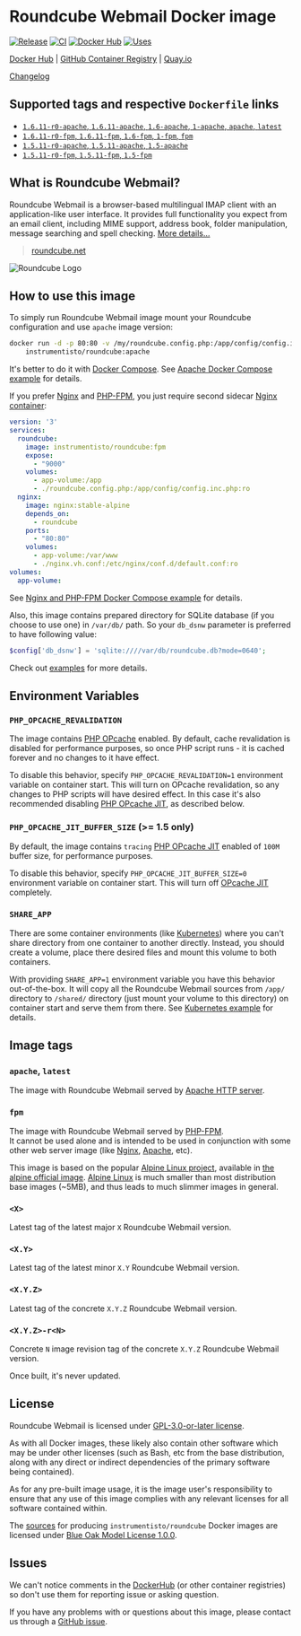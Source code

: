 Roundcube Webmail Docker image
==============================

[![Release](https://img.shields.io/github/v/release/instrumentisto/roundcube-docker-image "Release")](https://github.com/instrumentisto/roundcube-docker-image/releases)
[![CI](https://github.com/instrumentisto/roundcube-docker-image/actions/workflows/ci.yml/badge.svg?branch=main "CI")](https://github.com/instrumentisto/roundcube-docker-image/actions?query=workflow%3ACI+branch%3Amain)
[![Docker Hub](https://img.shields.io/docker/pulls/instrumentisto/roundcube?label=Docker%20Hub%20pulls "Docker Hub pulls")](https://hub.docker.com/r/instrumentisto/roundcube)
[![Uses](https://img.shields.io/badge/uses-s6--overlay-blue.svg "Uses s6-overlay")](https://github.com/just-containers/s6-overlay)

[Docker Hub](https://hub.docker.com/r/instrumentisto/roundcube)
| [GitHub Container Registry](https://github.com/orgs/instrumentisto/packages/container/package/roundcube)
| [Quay.io](https://quay.io/repository/instrumentisto/roundcube)

[Changelog](https://github.com/instrumentisto/roundcube-docker-image/blob/main/CHANGELOG.md)




## Supported tags and respective `Dockerfile` links

- [`1.6.11-r0-apache`, `1.6.11-apache`, `1.6-apache`, `1-apache`, `apache`, `latest`][101]
- [`1.6.11-r0-fpm`, `1.6.11-fpm`, `1.6-fpm`, `1-fpm`, `fpm`][102]
- [`1.5.11-r0-apache`, `1.5.11-apache`, `1.5-apache`][103]
- [`1.5.11-r0-fpm`, `1.5.11-fpm`, `1.5-fpm`][104]




## What is Roundcube Webmail?

Roundcube Webmail is a browser-based multilingual IMAP client with an application-like user interface. It provides full functionality you expect from an email client, including MIME support, address book, folder manipulation, message searching and spell checking.
[More details...](https://roundcube.net/about)

> [roundcube.net](https://roundcube.net/)

![Roundcube Logo](https://roundcube.net/images/logo.png)




## How to use this image

To simply run Roundcube Webmail image mount your Roundcube configuration and use `apache` image version: 
```bash
docker run -d -p 80:80 -v /my/roundcube.config.php:/app/config/config.inc.php \
    instrumentisto/roundcube:apache
```

It's better to do it with [Docker Compose][8]. See [Apache Docker Compose example][7] for details.

If you prefer [Nginx][10] and [PHP-FPM][9], you just require second sidecar [Nginx container][11]:
```yaml
version: '3'
services:
  roundcube:
    image: instrumentisto/roundcube:fpm
    expose:
      - "9000"
    volumes:
      - app-volume:/app
      - ./roundcube.config.php:/app/config/config.inc.php:ro
  nginx:
    image: nginx:stable-alpine
    depends_on:
      - roundcube
    ports:
      - "80:80"
    volumes:
      - app-volume:/var/www
      - ./nginx.vh.conf:/etc/nginx/conf.d/default.conf:ro
volumes:
  app-volume:
```

See [Nginx and PHP-FPM Docker Compose example][6] for details.

Also, this image contains prepared directory for SQLite database (if you choose to use one) in `/var/db/` path. So your `db_dsnw` parameter is preferred to have following value:
```php
$config['db_dsnw'] = 'sqlite:////var/db/roundcube.db?mode=0640';
```

Check out [examples][13] for more details.




## Environment Variables


### `PHP_OPCACHE_REVALIDATION`

The image contains [PHP OPcache][4] enabled. By default, cache revalidation is disabled for performance purposes, so once PHP script runs - it is cached forever and no changes to it have effect.

To disable this behavior, specify `PHP_OPCACHE_REVALIDATION=1` environment variable on container start. This will turn on OPcache revalidation, so any changes to PHP scripts will have desired effect. In this case it's also recommended disabling [PHP OPcache JIT][14], as described below.


### `PHP_OPCACHE_JIT_BUFFER_SIZE` (>= 1.5 only)

By default, the image contains `tracing` [PHP OPcache JIT][14] enabled of `100M` buffer size, for performance purposes.

To disable this behavior, specify `PHP_OPCACHE_JIT_BUFFER_SIZE=0` environment variable on container start. This will turn off [OPcache JIT][14] completely.


### `SHARE_APP`

There are some container environments (like [Kubernetes](https://kubernetes.io)) where you can't share directory from one container to another directly. Instead, you should create a volume, place there desired files and mount this volume to both containers.

With providing `SHARE_APP=1` environment variable you have this behavior out-of-the-box. It will copy all the Roundcube Webmail sources from `/app/` directory to `/shared/` directory (just mount your volume to this directory) on container start and serve them from there. See [Kubernetes example][5] for details.




## Image tags


### `apache`, `latest`

The image with Roundcube Webmail served by [Apache HTTP server](http://httpd.apache.org). 


### `fpm`

The image with Roundcube Webmail served by [PHP-FPM][9].  
It cannot be used alone and is intended to be used in conjunction with some other web server image (like [Nginx][11], [Apache][12], etc).

This image is based on the popular [Alpine Linux project][1], available in [the alpine official image][2]. [Alpine Linux][1] is much smaller than most distribution base images (~5MB), and thus leads to much slimmer images in general.


### `<X>`

Latest tag of the latest major `X` Roundcube Webmail version.


### `<X.Y>`

Latest tag of the latest minor `X.Y` Roundcube Webmail version.


### `<X.Y.Z>`

Latest tag of the concrete `X.Y.Z` Roundcube Webmail version.


### `<X.Y.Z>-r<N>`

Concrete `N` image revision tag of the concrete `X.Y.Z` Roundcube Webmail version.

Once built, it's never updated.




## License

Roundcube Webmail is licensed under [GPL-3.0-or-later license][90].

As with all Docker images, these likely also contain other software which may be under other licenses (such as Bash, etc from the base distribution, along with any direct or indirect dependencies of the primary software being contained).

As for any pre-built image usage, it is the image user's responsibility to ensure that any use of this image complies with any relevant licenses for all software contained within.

The [sources][92] for producing `instrumentisto/roundcube` Docker images are licensed under [Blue Oak Model License 1.0.0][91].




## Issues

We can't notice comments in the [DockerHub] (or other container registries) so don't use them for reporting issue or asking question.

If you have any problems with or questions about this image, please contact us through a [GitHub issue][3].




[DockerHub]: https://hub.docker.com

[1]: http://alpinelinux.org
[2]: https://hub.docker.com/_/alpine
[3]: https://github.com/instrumentisto/roundcube-docker-image/issues
[4]: http://php.net/manual/en/book.opcache.php
[5]: https://github.com/instrumentisto/roundcube-docker-image/blob/main/examples/fpm-nginx.k8s.yml
[6]: https://github.com/instrumentisto/roundcube-docker-image/blob/main/examples/fpm-nginx.docker-compose.yml
[7]: https://github.com/instrumentisto/roundcube-docker-image/blob/main/examples/apache.docker-compose.yml
[8]: https://docs.docker.com/compose
[9]: https://php-fpm.org
[10]: https://www.nginx.com
[11]: https://hub.docker.com/_/nginx
[12]: https://hub.docker.com/_/httpd
[13]: https://github.com/instrumentisto/roundcube-docker-image/blob/main/examples
[14]: https://wiki.php.net/rfc/jit

[90]: https://github.com/roundcube/roundcubemail/blob/main/LICENSE
[91]: https://github.com/instrumentisto/roundcube-docker-image/blob/main/LICENSE.md
[92]: https://github.com/instrumentisto/roundcube-docker-image

[101]: https://github.com/instrumentisto/roundcube-docker-image/blob/main/1.6/apache/Dockerfile
[102]: https://github.com/instrumentisto/roundcube-docker-image/blob/main/1.6/fpm/Dockerfile
[103]: https://github.com/instrumentisto/roundcube-docker-image/blob/main/1.5/apache/Dockerfile
[104]: https://github.com/instrumentisto/roundcube-docker-image/blob/main/1.5/fpm/Dockerfile
